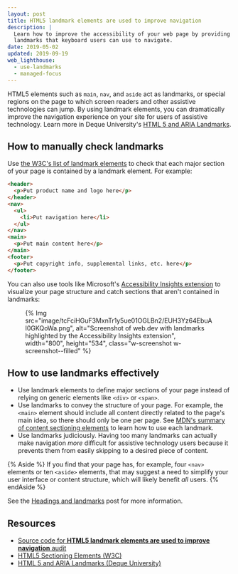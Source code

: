 ```yaml
---
layout: post
title: HTML5 landmark elements are used to improve navigation
description: |
  Learn how to improve the accessibility of your web page by providing
  landmarks that keyboard users can use to navigate.
date: 2019-05-02
updated: 2019-09-19
web_lighthouse:
  - use-landmarks
  - managed-focus
---
```


HTML5 elements such as `main`, `nav`, and `aside` act as landmarks,
or special regions on the page to which
screen readers and other assistive technologies can jump.
By using landmark elements,
you can dramatically improve the navigation experience on your site
for users of assistive technology.
Learn more in Deque University's
[HTML 5 and ARIA Landmarks](https://dequeuniversity.com/rules/axe/4.1/landmark-one-main).

## How to manually check landmarks

Use [the W3C's list of landmark elements](https://www.w3.org/TR/2017/NOTE-wai-aria-practices-1.1-20171214/examples/landmarks/HTML5.html)
to check that each major section of your page is contained by a landmark element.
For example:

```html
<header>
  <p>Put product name and logo here</p>
</header>
<nav>
  <ul>
    <li>Put navigation here</li>
  </ul>
</nav>
<main>
  <p>Put main content here</p>
</main>
<footer>
  <p>Put copyright info, supplemental links, etc. here</p>
</footer>
```

You can also use tools like Microsoft's
<a href="https://accessibilityinsights.io/" rel="noopener">Accessibility Insights extension</a>
to visualize your page structure and catch sections that aren't contained in landmarks:

<figure class="w-figure">
  {% Img src="image/tcFciHGuF3MxnTr1y5ue01OGLBn2/EUH3Yz64EbuAI0GKQoWa.png", alt="Screenshot of web.dev with landmarks highlighted by the Accessibility Insights extension", width="800", height="534", class="w-screenshot w-screenshot--filled" %}
</figure>

## How to use landmarks effectively

- Use landmark elements to define major sections of your page
  instead of relying on generic elements like `<div>` or `<span>`.
- Use landmarks to convey the structure of your page.
  For example, the `<main>` element should include all content directly related
  to the page's main idea, so there should only be one per page.
  See [MDN's summary of content sectioning elements](https://developer.mozilla.org/docs/Web/HTML/Element#Content_sectioning)
  to learn how to use each landmark.
- Use landmarks judiciously. Having too many landmarks can actually
  make navigation _more_ difficult for assistive technology users because
  it prevents them from easily skipping to a desired piece of content.

{% Aside %}
If you find that your page has, for example, four `<nav>` elements
or ten `<aside>` elements, that may suggest a need to simplify your
user interface or content structure, which will likely benefit _all_ users.
{% endAside %}

See the [Headings and landmarks](/headings-and-landmarks) post
for more information.

## Resources

- [Source code for **HTML5 landmark elements are used to improve navigation** audit](https://github.com/GoogleChrome/lighthouse/blob/ecd10efc8230f6f772e672cd4b05e8fbc8a3112d/lighthouse-core/audits/accessibility/manual/use-landmarks.js)
- [HTML5 Sectioning Elements (W3C)](https://www.w3.org/TR/2017/NOTE-wai-aria-practices-1.1-20171214/examples/landmarks/HTML5.html)
- [HTML 5 and ARIA Landmarks (Deque University)](https://dequeuniversity.com/assets/html/jquery-summit/html5/slides/landmarks.html)
